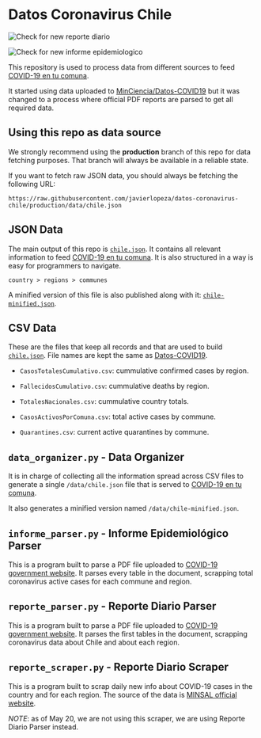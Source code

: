 # Datos Coronavirus Chile

![Check for new reporte diario](https://github.com/javierlopeza/datos-coronavirus-chile/workflows/Check%20for%20new%20reporte%20diario/badge.svg)

![Check for new informe epidemiologico](https://github.com/javierlopeza/datos-coronavirus-chile/workflows/Check%20for%20new%20informe%20epidemiologico/badge.svg)

This repository is used to process data from different sources to feed [COVID-19 en tu comuna](https://covid19entucomuna.cl). 

It started using data uploaded to [MinCiencia/Datos-COVID19](https://github.com/MinCiencia/Datos-COVID19) but it was changed to a process where official PDF reports are parsed to get all required data.

## Using this repo as data source

We strongly recommend using the **production** branch of this repo for data fetching purposes. That branch will always be available in a reliable state.

If you want to fetch raw JSON data, you should always be fetching the following URL:

```https://raw.githubusercontent.com/javierlopeza/datos-coronavirus-chile/production/data/chile.json```

## JSON Data

The main output of this repo is [`chile.json`](https://github.com/javierlopeza/datos-coronavirus-chile/blob/production/data/chile.json). It contains all relevant information to feed [COVID-19 en tu comuna](https://covid19entucomuna.cl). It is also structured in a way is easy for programmers to navigate.

`country > regions > communes`

A minified version of this file is also published along with it: [`chile-minified.json`](https://github.com/javierlopeza/datos-coronavirus-chile/blob/production/data/chile-minified.json).

## CSV Data

These are the files that keep all records and that are used to build [`chile.json`](https://github.com/javierlopeza/datos-coronavirus-chile/blob/production/data/chile.json). File names are kept the same as [Datos-COVID19](https://github.com/MinCiencia/Datos-COVID19).

* `CasosTotalesCumulativo.csv`: cummulative confirmed cases by region.

* `FallecidosCumulativo.csv`: cummulative deaths by region.

* `TotalesNacionales.csv`: cummulative country totals.

* `CasosActivosPorComuna.csv`: total active cases by commune.

* `Quarantines.csv`: current active quarantines by commune.

## `data_organizer.py` - Data Organizer

It is in charge of collecting all the information spread across CSV files to generate a single `/data/chile.json` file that is served to [COVID-19 en tu comuna](https://covid19entucomuna.cl).

It also generates a minified version named `/data/chile-minified.json`.

## `informe_parser.py` - Informe Epidemiológico Parser

This is a program built to parse a PDF file uploaded to [COVID-19 government website](https://www.gob.cl/coronavirus/cifrasoficiales/#informes). It parses every table in the document, scrapping total coronavirus active cases for each commune and region.

## `reporte_parser.py` - Reporte Diario Parser

This is a program built to parse a PDF file uploaded to [COVID-19 government website](https://www.gob.cl/coronavirus/cifrasoficiales/#reportes). It parses the first tables in the document, scrapping coronavirus data about Chile and about each region.

## `reporte_scraper.py` - Reporte Diario Scraper

This is a program built to scrap daily new info about COVID-19 cases in the country and for each region. The source of the data is [MINSAL official website](https://www.minsal.cl/nuevo-coronavirus-2019-ncov/casos-confirmados-en-chile-covid-19/).

_NOTE_: as of May 20, we are not using this scraper, we are using Reporte Diario Parser instead.
